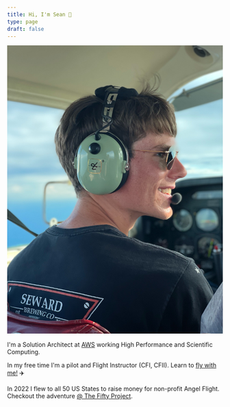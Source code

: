 ```yaml
---
title: Hi, I'm Sean 🚀
type: page
draft: false
---
```


![Profile Pic](img/sean.jpg)

I'm a Solution Architect at [AWS](https://aws.amazon.com/hpc/) working High Performance and Scientific Computing.

In my free time I'm a pilot and Flight Instructor (CFI, CFII). Learn to [fly with me!](https://www.youtube.com/watch?v=qCqnzM-LuqA&t=1s) ✈️

In 2022 I flew to all 50 US States to raise money for non-profit Angel Flight. Checkout the adventure [@ The Fifty Project](https://thefiftyproject.com/).
